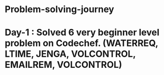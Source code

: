 # Problem-solving-journey
# Day-1 : Solved 6 very beginner level problem on Codechef. (WATERREQ, LTIME, JENGA, VOLCONTROL, EMAILREM, VOLCONTROL) 
